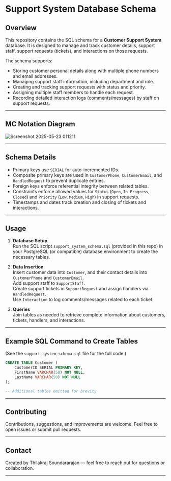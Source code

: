 # Support System Database Schema

## Overview

This repository contains the SQL schema for a **Customer Support System** database. It is designed to manage and track customer details, support staff, support requests (tickets), and interactions on those requests.

The schema supports:

- Storing customer personal details along with multiple phone numbers and email addresses.
- Managing support staff information, including department and role.
- Creating and tracking support requests with status and priority.
- Assigning multiple staff members to handle each request.
- Recording detailed interaction logs (comments/messages) by staff on support requests.

---

## MC Notation Diagram

![Screenshot 2025-05-23 011211](https://github.com/user-attachments/assets/fd63607f-38b2-4176-a6d8-af6ada7c3dc7)

---



## Schema Details

- Primary keys use `SERIAL` for auto-incremented IDs.
- Composite primary keys are used in `CustomerPhone`, `CustomerEmail`, and `HandledRequest` to prevent duplicate entries.
- Foreign keys enforce referential integrity between related tables.
- Constraints enforce allowed values for `Status` (`Open`, `In Progress`, `Closed`) and `Priority` (`Low`, `Medium`, `High`) in support requests.
- Timestamps and dates track creation and closing of tickets and interactions.

---

## Usage

1. **Database Setup**  
   Run the SQL script `support_system_schema.sql` (provided in this repo) in your PostgreSQL (or compatible) database environment to create the necessary tables.

2. **Data Insertion**  
   Insert customer data into `Customer`, and their contact details into `CustomerPhone` and `CustomerEmail`.  
   Add support staff to `SupportStaff`.  
   Create support tickets in `SupportRequest` and assign handlers via `HandledRequest`.  
   Use `Interaction` to log comments/messages related to each ticket.

3. **Queries**  
   Join tables as needed to retrieve complete information about customers, tickets, handlers, and interactions.

---

## Example SQL Command to Create Tables

(See the `support_system_schema.sql` file for the full code.)

```sql
CREATE TABLE Customer (
    CustomerID SERIAL PRIMARY KEY,
    FirstName VARCHAR(50) NOT NULL,
    LastName VARCHAR(50) NOT NULL
);

-- Additional tables omitted for brevity
```

---

## Contributing

Contributions, suggestions, and improvements are welcome. Feel free to open issues or submit pull requests.

---


## Contact

Created by Thilakraj Soundararajan — feel free to reach out for questions or collaboration.

---

